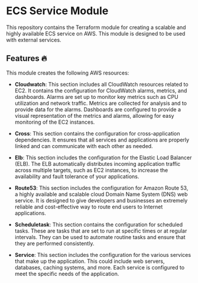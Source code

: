 # ECS Service Module

This repository contains the Terraform module for creating a scalable and highly available ECS service on AWS. 
This module is designed to be used with external services.

## Features 🔥

This module creates the following AWS resources:

- **Cloudwatch**: This section includes all CloudWatch resources related to EC2. It contains the configuration for CloudWatch alarms, metrics, and dashboards. Alarms are set up to monitor key metrics such as CPU utilization and network traffic. Metrics are collected for analysis and to provide data for the alarms. Dashboards are configured to provide a visual representation of the metrics and alarms, allowing for easy monitoring of the EC2 instances.

- **Cross**: This section contains the configuration for cross-application dependencies. It ensures that all services and applications are properly linked and can communicate with each other as needed.

- **Elb**: This section includes the configuration for the Elastic Load Balancer (ELB). The ELB automatically distributes incoming application traffic across multiple targets, such as EC2 instances, to increase the availability and fault tolerance of your applications.

- **Route53**: This section includes the configuration for Amazon Route 53, a highly available and scalable cloud Domain Name System (DNS) web service. It is designed to give developers and businesses an extremely reliable and cost-effective way to route end users to Internet applications.

- **Scheduletask**: This section contains the configuration for scheduled tasks. These are tasks that are set to run at specific times or at regular intervals. They can be used to automate routine tasks and ensure that they are performed consistently.

- **Service**: This section includes the configuration for the various services that make up the application. This could include web servers, databases, caching systems, and more. Each service is configured to meet the specific needs of the application.
